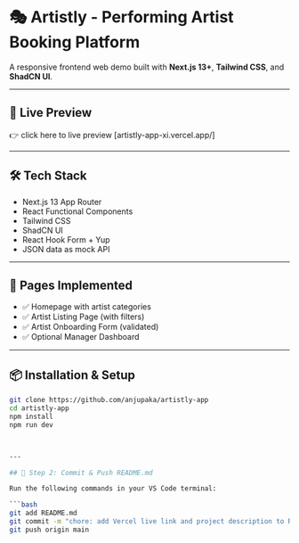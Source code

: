 # 🎭 Artistly - Performing Artist Booking Platform

A responsive frontend web demo built with **Next.js 13+**, **Tailwind CSS**, and **ShadCN UI**.

---

## 🚀 Live Preview

👉 click here to live preview [artistly-app-xi.vercel.app/]

---

## 🛠 Tech Stack

- Next.js 13 App Router
- React Functional Components
- Tailwind CSS
- ShadCN UI
- React Hook Form + Yup
- JSON data as mock API

---

## 📄 Pages Implemented

- ✅ Homepage with artist categories
- ✅ Artist Listing Page (with filters)
- ✅ Artist Onboarding Form (validated)
- ✅ Optional Manager Dashboard

---

## 📦 Installation & Setup

```bash
git clone https://github.com/anjupaka/artistly-app
cd artistly-app
npm install
npm run dev



---

## 💾 Step 2: Commit & Push README.md

Run the following commands in your VS Code terminal:

```bash
git add README.md
git commit -m "chore: add Vercel live link and project description to README"
git push origin main

